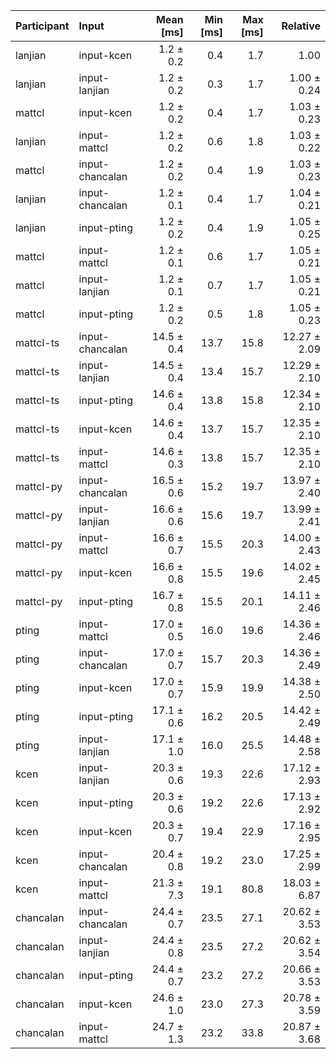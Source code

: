| Participant | Input | Mean [ms] | Min [ms] | Max [ms] | Relative |
|:---|:---|---:|---:|---:|---:|
| lanjian | input-kcen | 1.2 ± 0.2 | 0.4 | 1.7 | 1.00 |
| lanjian | input-lanjian | 1.2 ± 0.2 | 0.3 | 1.7 | 1.00 ± 0.24 |
| mattcl | input-kcen | 1.2 ± 0.2 | 0.4 | 1.7 | 1.03 ± 0.23 |
| lanjian | input-mattcl | 1.2 ± 0.2 | 0.6 | 1.8 | 1.03 ± 0.22 |
| mattcl | input-chancalan | 1.2 ± 0.2 | 0.4 | 1.9 | 1.03 ± 0.23 |
| lanjian | input-chancalan | 1.2 ± 0.1 | 0.4 | 1.7 | 1.04 ± 0.21 |
| lanjian | input-pting | 1.2 ± 0.2 | 0.4 | 1.9 | 1.05 ± 0.25 |
| mattcl | input-mattcl | 1.2 ± 0.1 | 0.6 | 1.7 | 1.05 ± 0.21 |
| mattcl | input-lanjian | 1.2 ± 0.1 | 0.7 | 1.7 | 1.05 ± 0.21 |
| mattcl | input-pting | 1.2 ± 0.2 | 0.5 | 1.8 | 1.05 ± 0.23 |
| mattcl-ts | input-chancalan | 14.5 ± 0.4 | 13.7 | 15.8 | 12.27 ± 2.09 |
| mattcl-ts | input-lanjian | 14.5 ± 0.4 | 13.4 | 15.7 | 12.29 ± 2.10 |
| mattcl-ts | input-pting | 14.6 ± 0.4 | 13.8 | 15.8 | 12.34 ± 2.10 |
| mattcl-ts | input-kcen | 14.6 ± 0.4 | 13.7 | 15.7 | 12.35 ± 2.10 |
| mattcl-ts | input-mattcl | 14.6 ± 0.3 | 13.8 | 15.7 | 12.35 ± 2.10 |
| mattcl-py | input-chancalan | 16.5 ± 0.6 | 15.2 | 19.7 | 13.97 ± 2.40 |
| mattcl-py | input-lanjian | 16.6 ± 0.6 | 15.6 | 19.7 | 13.99 ± 2.41 |
| mattcl-py | input-mattcl | 16.6 ± 0.7 | 15.5 | 20.3 | 14.00 ± 2.43 |
| mattcl-py | input-kcen | 16.6 ± 0.8 | 15.5 | 19.6 | 14.02 ± 2.45 |
| mattcl-py | input-pting | 16.7 ± 0.8 | 15.5 | 20.1 | 14.11 ± 2.46 |
| pting | input-mattcl | 17.0 ± 0.5 | 16.0 | 19.6 | 14.36 ± 2.46 |
| pting | input-chancalan | 17.0 ± 0.7 | 15.7 | 20.3 | 14.36 ± 2.49 |
| pting | input-kcen | 17.0 ± 0.7 | 15.9 | 19.9 | 14.38 ± 2.50 |
| pting | input-pting | 17.1 ± 0.6 | 16.2 | 20.5 | 14.42 ± 2.49 |
| pting | input-lanjian | 17.1 ± 1.0 | 16.0 | 25.5 | 14.48 ± 2.58 |
| kcen | input-lanjian | 20.3 ± 0.6 | 19.3 | 22.6 | 17.12 ± 2.93 |
| kcen | input-pting | 20.3 ± 0.6 | 19.2 | 22.6 | 17.13 ± 2.92 |
| kcen | input-kcen | 20.3 ± 0.7 | 19.4 | 22.9 | 17.16 ± 2.95 |
| kcen | input-chancalan | 20.4 ± 0.8 | 19.2 | 23.0 | 17.25 ± 2.99 |
| kcen | input-mattcl | 21.3 ± 7.3 | 19.1 | 80.8 | 18.03 ± 6.87 |
| chancalan | input-chancalan | 24.4 ± 0.7 | 23.5 | 27.1 | 20.62 ± 3.53 |
| chancalan | input-lanjian | 24.4 ± 0.8 | 23.5 | 27.2 | 20.62 ± 3.54 |
| chancalan | input-pting | 24.4 ± 0.7 | 23.2 | 27.2 | 20.66 ± 3.53 |
| chancalan | input-kcen | 24.6 ± 1.0 | 23.0 | 27.3 | 20.78 ± 3.59 |
| chancalan | input-mattcl | 24.7 ± 1.3 | 23.2 | 33.8 | 20.87 ± 3.68 |
